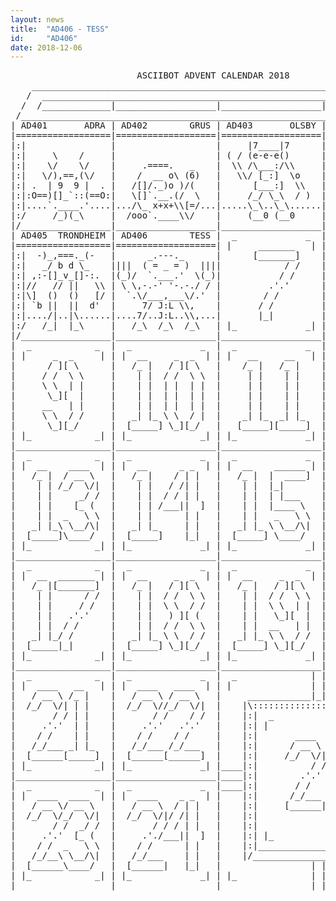 ```yaml
---
layout: news
title:  "AD406 - TESS"
id:     "AD406"
date: 2018-12-06
---
```

<pre>
                        ASCIIBOT ADVENT CALENDAR 2018                           
    ________________________________________________________________________    
   /  ____________________________________________________________________  \   
  /  /_____________|___________________|___________________|______________\  \  
 /____________________________________________________________________________\ 
| AD401       ADRA | AD402        GRUS | AD403       OLSBY | AD404      ORCHID |
|==================|===================|===================|===================|
|:|                |                   |     |7____|7      |        ,        |:|
|:|     \    /     |                   | ( / (e-e-e()      |    _   |>  _    |:|
|:|    \/    \/    |     .====.   _    |  \\ /\___:/\\     |   ()).-"-.(()   |:|
|:|   \/),==,(\/   |    /  __ o\ (6)   |   \\/ [_:]  \o    |    (o)(O)(o)    |:|
|:| .  | 9  9 |  . |   /[]/._)o )/(    |      [___:]  \\   |  .-.\_.-._/.-.  |:|
|:|:O==)[]_`::(==O:|   \[]`.__.(/  \   |     /_/ \_\  / )  | (__:)(__:)(__:) |:|
|:|....`.____.'....|.../\_ x+x+\\[=/...|.....\_\..\_\......|.................|:|
|:/     /_)(_\     |  /ooo`.____\\/    |     (__0 (__0     | ':::'':::'':::' \:|
|/_________________|___________________|___________________|__________________\|
| AD405  TRONDHEIM | AD406        TESS |  _             _  |  _             _  |
|==================|===================| |     _______   | | |      _  _     | |
|:|  -)_,===._(-   |      _.---._      |      [_______]    |       / ][ \      |
|:|   _/ b d \_    ||||  ( = _ = )  ||||            / /    |      / /  \ \     |
|:| ,:-[]_v_[]-:.  |(_)/  `.___.'  \(_)|           / /     |      \ \  / /     |
|:|//   // ||   \\ | \ \,-.-' '-.-./ / |         .'.'      |       ) ][ (      |
|:|\]  ()  ()   [/ |  `.\/___,___\/.'  |        / /        |      / /  \ \     |
|:| `b ||  ||  d'  |     7/ J:L \\,    |       / /         |      \ \  / /     |
|:|..../|..|\......|....7/..J:L..\\,...|       |_|         |       \_][_/      |
|:/   /_|  |_\     |   /_\  /_\  /_\   | |_             _| | |_             _| |
|/_________________|___________________|___________________|___________________|
|  _            _  |  _             _  |  _             _  |  _             _  |
| |     _  _     | | |  __     _  _  | | |   __     __   | | |  __     ____  | |
|      / ][ \      |   /_ |   / ][ \   |    /_ |   /_ |    |   /_ |   / __ \   |
|     / /  \ \     |    | |  / /  \ \  |     | |    | |    |    | |  /_/  \/|  |
|     \ \  | |     |    | |  | |  | |  |     | |    | |    |    | |       / /  |
|      \_][  |     |    | |  | |  | |  |     | |    | |    |    | |     .'.'   |
|     __   | |     |    | |  | |  | |  |     | |    | |    |    | |    / /     |
|     \ \  / /     |   _| |_ \ \  / |  |    _| |_  _| |_   |   _| |_  /_/___   |
|      \_][_/      |  [_____] \_][_/   |   [_____][_____]  |  [_____][______]  |
| |_            _| | |_             _| | |_             _| | |_             _| |
|__________________|___________________|___________________|___________________|
|  _            _  |  _             _  |  _             _  |  _             _  |
| |  __    ____  | | |  __      _ _  | | |  __    ______ | | |  __     _  _  | |
|   /_ |  / __ \   |   /_ |    / | |   |   /_ |  |  ____]  |   /_ |   / ][ \   |
|    | | /_/  \/|  |    | |   / /| |   |    | |  |_|       |    | |  / /  \_\  |
|    | |     _/ /  |    | |  / / | |   |    | |  | |___    |    | |  | |  _    |
|    | |    [_ (   |    | | /___||  ]  |    | |  |____ \   |    | |  |  ][ \   |
|    | |  _   \ \  |    | |      | |   |    | |   _   \ \  |    | |  | |  \ \  |
|   _| |_\ \__/\|  |   _| |_     | |   |   _| |_ \ \__/\|  |   _| |_ \ \  / /  |
|  [_____]\____/   |  [_____]    |_|   |  [_____] \____/   |  |_____| \_][_/   |
| |_            _| | |_             _| | |_             _| | |_             _| |
|__________________|___________________|___________________|___________________|
|  _            _  |  _             _  |  _             _  |  _             _  |
| |  __  _______ | | |  __     _  _  | | |  __     _  _  | | |  ____   _  _  | |
|   /_ |[_______]  |   /_ |   / ][ \   |   /_ |   / ][ \   |   / __ \ / ][ \   |
|    | |      / /  |    | |  / /  \ \  |    | |  / /  \ \  |  /_/  \// /  \ \  |
|    | |     / /   |    | |  \ \  / /  |    | |  \ \  | |  |       / | |  | |  |
|    | |   .'.'    |    | |   ) ][ (   |    | |   \_][  |  |     .'.'| |  | |  |
|    | |  / /      |    | |  / /  \ \  |    | |  __   | |  |    / /  | |  | |  |
|   _| |_/ /       |   _| |_ \ \  / /  |   _| |_ \ \  / /  |   /_/___\ \  / |  |
|  [_____|_|       |  [_____] \_][_/   |  [_____] \_][_/   |  [______]\_][_/   |
| |_            _| | |_             _| | |_             _| | |_             _| |
|__________________|___________________|___________________|___________________|
|  _            _  |  _             _  |  _              | | |              _  |
| |  ____   __   | | |  ____   ____  | | |               | | |               | |
|   / __ \ /_ |    |   / __ \ / __ \   |     ____________|_|_|____________     |
|  /_/  \/| | |    |  /_/  \//_/  \/|  |    |\:::::::::::::::::::::::::::/|    |
|       / / | |    |       / /    / /  |    |:|  _                   _  | |    |
|     .'.'  | |    |     .'.'   .'.'   |    |:| |                     | | |    |
|    / /    | |    |    / /    / /     |    |:|       ____   ______     | |    |
|   /_/___ _| |_   |   /_/___ /_/___   |    |:|      / __ \ |  ____]    | |    |
|  [______[_____]  |  [______[______]  |    |:|     /_/  \/||_|         | |    |
| |_            _| | |_             _| |____|:|          / /| |___      | |____|
|__________________|___________________|____|:|        .'.' |____ \     | |____|
|  _            _  |  _             _  |____|:|       / /    _   \ \    | |____|
| |  ____  ____  | | |  ____    _ _  | |    |:|      /_/___ \ \__/\|    | |    |
|   / __ \/ __ \   |   / __ \  / | |   |    |:|     [______| \____/     | |    |
|  /_/  \/_/  \/|  |  /_/  \/|/ /| |   |    |:|                         | |    |
|       / /  _/ /  |       / / / | |   |    |:|                         | |    |
|     .'.'  [_ (   |     .'./___||  ]  |    |:| |_                   _| | |    |
|    / /  _   \ \  |    / /      | |   |    |:|_________________________| |    |
|   /_/__\ \__/\|  |   /_/___    | |   |    |/___________________________\|    |
|  [______\____/   |  [______|   |_|   |                 | | |                 |
| |_            _| | |_             _| | |_              | | |              _| |
|__________________|___________________|_________________|_|_|_________________|
</pre>